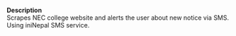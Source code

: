 **Description**<br>
Scrapes NEC college website and alerts the user about new notice via SMS. 
Using iniNepal SMS service.
